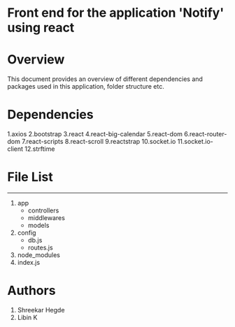 # Front end for the application 'Notify' using react
# Overview 
This document provides an overview of different dependencies and packages used in this application, folder structure etc.
# Dependencies
1.axios
2.bootstrap
3.react
4.react-big-calendar
5.react-dom
6.react-router-dom
7.react-scripts
8.react-scroll
9.reactstrap
10.socket.io
11.socket.io-client
12.strftime

# File List
___________
1. app
   - controllers
   - middlewares
   - models
2. config
   - db.js
   - routes.js
3. node_modules
4. index.js 

# Authors
1. Shreekar Hegde
2. Libin K



